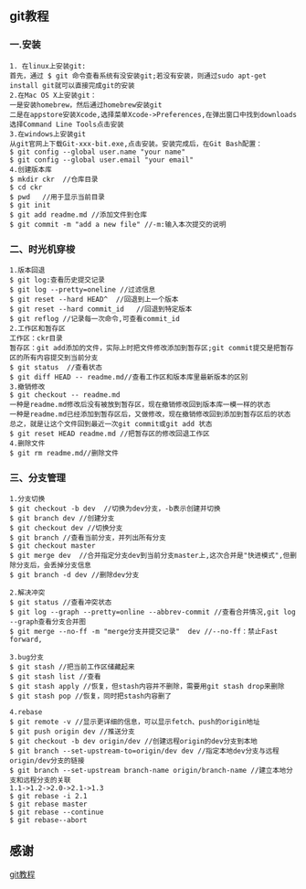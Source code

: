 ## git教程
### 一.安装
    1. 在linux上安装git:  
    首先，通过 $ git 命令查看系统有没安装git;若没有安装，则通过sudo apt-get install git就可以直接完成git的安装
    2.在Mac OS X上安装git：  
    一是安装homebrew，然后通过homebrew安装git  
    二是在appstore安装Xcode,选择菜单Xcode->Preferences,在弹出窗口中找到downloads选择Command Line Tools点击安装  
    3.在windows上安装git  
    从git官网上下载Git-xxx-bit.exe,点击安装。安装完成后，在Git Bash配置：  
    $ git config --global user.name "your name"  
    $ git config --global user.email "your email"  
    4.创建版本库  
    $ mkdir ckr  //仓库目录  
    $ cd ckr  
    $ pwd   //用于显示当前目录  
    $ git init   
    $ git add readme.md //添加文件到仓库  
    $ git commit -m "add a new file" //-m:输入本次提交的说明  

### 二、时光机穿梭
    1.版本回退  
    $ git log:查看历史提交记录  
    $ git log --pretty=oneline //过滤信息  
    $ git reset --hard HEAD^  //回退到上一个版本  
    $ git reset --hard commit_id   //回退到特定版本  
    $ git reflog //记录每一次命令,可查看commit_id  
    2.工作区和暂存区  
    工作区：ckr目录  
    暂存区：git add添加的文件，实际上时把文件修改添加到暂存区;git commit提交是把暂存区的所有内容提交到当前分支  
    $ git status  //查看状态  
    $ git diff HEAD -- readme.md//查看工作区和版本库里最新版本的区别  
    3.撤销修改  
    $ git checkout -- readme.md  
    一种是readme.md修改后没有被放到暂存区，现在撤销修改回到版本库一模一样的状态  
    一种是readme.md已经添加到暂存区后，又做修改，现在撤销修改回到添加到暂存区后的状态  
    总之，就是让这个文件回到最近一次git commit或git add 状态  
    $ git reset HEAD readme.md //把暂存区的修改回退工作区  
    4.删除文件  
    $ git rm readme.md//删除文件  

### 三、分支管理
    1.分支切换
    $ git checkout -b dev  //切换为dev分支，-b表示创建并切换  
    $ git branch dev //创建分支  
    $ git checkout dev //切换分支  
    $ git branch //查看当前分支，并列出所有分支  
    $ git checkout master  
    $ git merge dev  //合并指定分支dev到当前分支master上,这次合并是"快进模式",但删除分支后，会丢掉分支信息  
    $ git branch -d dev //删除dev分支  
    
    2.解决冲突
    $ git status //查看冲突状态  
    $ git log --graph --pretty=online --abbrev-commit //查看合并情况,git log --graph查看分支合并图 
    $ git merge --no-ff -m "merge分支并提交记录"  dev //--no-ff：禁止Fast forward,
    
    3.bug分支
    $ git stash //把当前工作区储藏起来  
    $ git stash list //查看  
    $ git stash apply //恢复，但stash内容并不删除，需要用git stash drop来删除
    $ git stash pop //恢复，同时把stash内容删了
    
    4.rebase
    $ git remote -v //显示更详细的信息，可以显示fetch、push的origin地址
    $ git push origin dev //推送分支
    $ git checkout -b dev origin/dev //创建远程origin的dev分支到本地
    $ git branch --set-upstream-to=origin/dev dev //指定本地dev分支与远程origin/dev分支的链接
    $ git branch --set-upstream branch-name origin/branch-name //建立本地分支和远程分支的关联
    1.1->1.2->2.0->2.1->1.3  
    $ git rebase -i 2.1
    $ git rebase master
    $ git rebase --continue
    $ git rebase--abort

## 感谢
[git教程](https://www.liaoxuefeng.com/wiki/0013739516305929606dd18361248578c67b8067c8c017b000)
